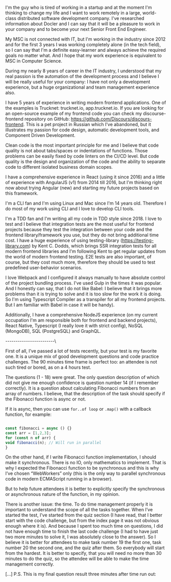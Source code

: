I'm the guy who is tired of working in a startup and at the moment I'm thinking to change my life and I want to work remotely in a large, world-class distributed software development company. I've researched information about Docler and I can say that it will be a pleasure to work in your company and to become your next Senior Front End Engineer.

My MSC is not connected with IT, but I'm working in the industry since 2012 and for the first 3 years I was working completely alone (in the tech field), so I can say that I'm a definite easy-learner and always achieve the required goals no matter what. And I hope that my work experience is equivalent to MSC in Computer Science.

During my nearly 8 years of career in the IT industry, I understood that my real passion is the automation of the development process and I believe I will be really useful for your company: I have not only a development experience, but a huge organizational and team management experience also.

I have 5 years of experience in writing modern frontend applications. One of the examples is Trucknet: trucknet.io, app.trucknet.io. If you are looking for an open-source example of my frontend code you can check my discourse-frontend repository on GitHub: https://github.com/Discours/discours-frontend. This is a pet project in Russian which I've abandoned, but it illustrates my passion for code design, automatic development tools, and Component Driven Development.

Clean code is the most important principle for me and I believe that code quality is not about tabs/spaces or indentations of functions. Those problems can be easily fixed by code linters on the CI/CD level. But code quality is the design and organization of the code and the ability to separate code to different isolated business domain scopes.

I have a comprehensive experience in React (using it since 2016) and a little of experience with AngularJS (v1) from 2014 till 2016, but I'm thinking right now about trying Angular (new) and starting my future projects based on this framework.

I'm a CLI fan and I'm using Linux and Mac since I'm 14 years old. Therefore I do most of my work using CLI and I love to develop CLI tools.

I'm a TDD fan and I'm writing all my code in TDD style since 2018. I love to test and I believe that integration tests are the most useful for frontend projects because they test the integration between your code and the frontend library/framework you use, but they do not bring additional time cost. I have a huge experience of using testing-library (https://testing-library.com) by Kent C. Dodds, which brings SSR integration tests for all modern frontend libraries and I'm following Kent to get regular updates from the world of modern frontend testing. E2E tests are also important, of course, but they cost much more, therefore they should be used to test predefined user-behavior scenarios.

I love Webpack and I configured it always manually to have absolute control of the project bundling process. I've used Gulp in the times it was popular. And I honestly can say, that I do not like Babel: I believe that it brings more problems than it is trying to solve and it is too slow for the work it is doing. So I'm using Typescript Compiler as a transpiler for all my frontend projects. But I am familiar with Babel in case it will be handy).

Additionally, I have a comprehensive NodeJS experience (on my current occupation I'm am responsible both for frontend and backend projects), React Native, Typescript (I really love it with strict config), NoSQL (MongoDB), SQL (PostgreSQL) and GraphQL.







------------------------\\


First of all, I’ve passed a lot of tests recently, but your test is my favorite one. It is a unique mix of good development questions and code practice challenges. The 90 minutes time frame is perfect too: an attendee is not such tired or bored, as on a 4 hours test.

The questions (1 - 18) were great. The only question description of which did not give me enough confidence is question number 14 (if I remember correctly). It is a question about calculating Fibonacci numbers from an array of numbers. I believe, that the description of the task should specify if the Fibonacci function is async or not.

If it is async, then you can use `for..of loop` or `.map()` with a callback function, for example:

```typescript

const fibonacci = async () {}
const arr = [1,2,3];
for (const n of arr) {
void fibonacci(n); // Will run in parallel
}
```

On the other hand, if I write Fibonacci function implementation, I should make it synchronous. There is no IO, only mathematics to implement. That is why I expected the Fibonacci function to be synchronous and this is why I’ve chosen “WebWorkers” only (this is the only way to parallel synchronous code in modern ECMAScript running in a browser).

But to help future attendees it is better to explicitly specify the synchronous or asynchronous nature of the function, in my opinion.


There is another issue: the time. To do time management properly it is important to understand the scope of all the tasks together. When I’ve started the test, I’ve started from the quiz section (I have read, that I better start with the code challenge, but from the index page it was not obvious enough where it is). And because I spent too much time on questions, I did not have enough time to finish the last code challenge (I had to have just two more minutes to solve it, I was absolutely close to the answer). So I believe it is better for attendees to make task number 19 the first one, task number 20 the second one, and the quiz after them. So everybody will start from the hardest. It is better to specify, that you will need no more than 30 minutes to do the quiz, so the attendee will be able to make the time management correctly.

[...]
P.S. This is my final question result three minutes after time run out: